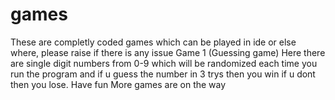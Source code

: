 # games
These are completly coded games which can be played in ide or else where, please raise if there is any issue 
Game 1 (Guessing game)
Here there are single digit numbers from 0-9 which will be randomized each time you run the program and if u guess the number in 3 trys then you win if u dont then you lose.
Have fun
More games are on the way
